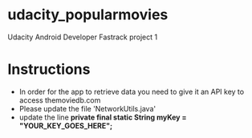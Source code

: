 # udacity_popularmovies
Udacity Android Developer Fastrack project 1

# Instructions
* In order for the app to retrieve data you need to give it an API key to access themoviedb.com
* Please update the file 'NetworkUtils.java'
* update the line __private final static String myKey = "YOUR_KEY_GOES_HERE";__
